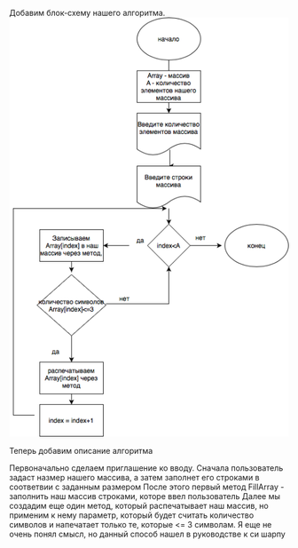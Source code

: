 Добавим блок-схему нашего алгоритма.
![image](Блок-схема.png)

Теперь добавим описание алгоритма

Первоначально сделаем приглашение ко вводу. Сначала пользователь задаст назмер нашего массива, а затем заполнет его строками в соответвии с заданным размером
После этого первый метод FillArray - заполнить наш массив строками, которе ввел пользователь
Далее мы создадим еще один метод, который распечатывает наш массив, но применим к нему параметр, который будет считать количество символов и напечатает только те, которые <= 3 символам.
Я еще не очень понял смысл, но данный способ нашел в руководстве к си шарпу
